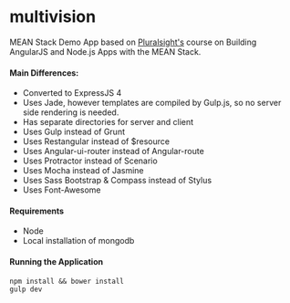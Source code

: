 multivision
===========

MEAN Stack Demo App based on [Pluralsight's](http://pluralsight.com/training/courses/TableOfContents?courseName=building-angularjs-nodejs-apps-mean) course on Building AngularJS and Node.js Apps with the MEAN Stack.

#### Main Differences:
* Converted to ExpressJS 4
* Uses Jade, however templates are compiled by Gulp.js, so no server side rendering is needed.
* Has separate directories for server and client
* Uses Gulp instead of Grunt
* Uses Restangular instead of $resource
* Uses Angular-ui-router instead of Angular-route
* Uses Protractor instead of Scenario
* Uses Mocha instead of Jasmine
* Uses Sass Bootstrap & Compass instead of Stylus
* Uses Font-Awesome

#### Requirements
* Node
* Local installation of mongodb

#### Running the Application
````
npm install && bower install
gulp dev

````





